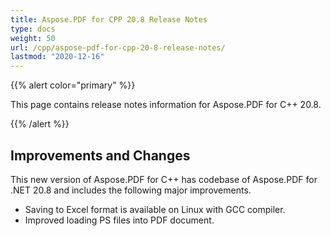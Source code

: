 ```yaml
---
title: Aspose.PDF for CPP 20.8 Release Notes
type: docs
weight: 50
url: /cpp/aspose-pdf-for-cpp-20-8-release-notes/
lastmod: "2020-12-16"
---
```


{{% alert color="primary" %}}

This page contains release notes information for Aspose.PDF for C++ 20.8.

{{% /alert %}}

## **Improvements and Changes**

This new version of Aspose.PDF for C++ has codebase of Aspose.PDF for .NET 20.8 and includes the following major improvements.

 * Saving to Excel format is available on Linux with GCC compiler.
 * Improved loading PS files into PDF document.
